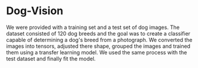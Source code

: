 # Dog-Vision

We were provided with a training set and a test set of dog images. The dataset consisted of 120 dog breeds and the goal was to create a classifier capable of determining a dog's breed from a photograph. We converted the images into tensors, adjusted there shape, grouped the images and trained them using a transfer learning model. We used the same process with the test dataset and finally fit the model.
